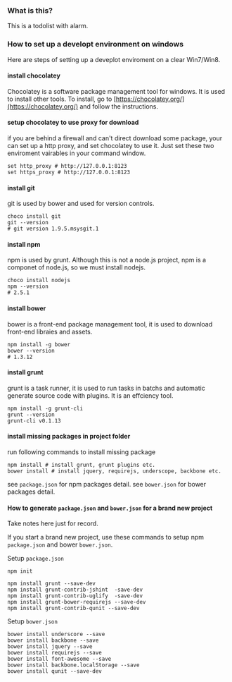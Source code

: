 ### What is this?

This is a todolist with alarm.

### How to set up a developt environment on windows

Here are steps of setting up a deveplot enviroment on a clear Win7/Win8.

#### install chocolatey

Chocolatey is a software package management tool for windows. It is used to install other tools. To install, go to  [https://chocolatey.org/](https://chocolatey.org/) and follow the instructions.

#### setup chocolatey to use proxy for download

if you are behind a firewall and can't direct download some package, your can set up a http proxy, and set chocolatey to use it. Just set these two enviroment vairables in your command window.

```
set http_proxy # http://127.0.0.1:8123
set https_proxy # http://127.0.0.1:8123
```

#### install git

git is used by bower and used for version controls.

```
choco install git
git --version
# git version 1.9.5.msysgit.1
```

#### install npm

npm is used by grunt. Although this is not a node.js project, npm is a componet of node.js, so we must install nodejs.

```
choco install nodejs
npm --version
# 2.5.1
```

#### install bower

bower is a front-end package management tool, it is used to download front-end libraies and assets.

```
npm install -g bower
bower --version
# 1.3.12
```

#### install grunt

grunt is a task runner, it is used to run tasks in batchs and automatic generate source code with plugins. It is an effciency tool.

```
npm install -g grunt-cli
grunt --version
grunt-cli v0.1.13
```

#### install missing packages in project folder

run following commands to install missing package

```
npm install # install grunt, grunt plugins etc.
bower install # install jquery, requirejs, underscope, backbone etc.
```

see `package.json` for npm packages detail.
see `bower.json` for bower packages detail.

#### How to generate `package.json` and `bower.json` for a brand new project

 Take notes here just for record.

 If you start a brand new project, use these commands to setup npm `package.json` and bower `bower.json`.

Setup `package.json`

```
npm init

npm install grunt --save-dev
npm install grunt-contrib-jshint  -save-dev
npm install grunt-contrib-uglify  -save-dev
npm install grunt-bower-requirejs --save-dev
npm install grunt-contrib-qunit --save-dev
```

Setup `bower.json`

```
bower install underscore --save
bower install backbone --save
bower install jquery --save
bower install requirejs --save
bower install font-awesome --save
bower install backbone.localStorage --save
bower install qunit --save-dev
```
